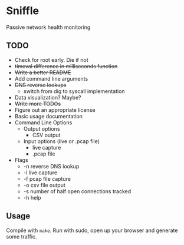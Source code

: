 # Sniffle

Passive network health monitoring

## TODO

* Check for root early. Die if not
* ~~timeval difference in milliseconds function~~
* ~~Write a better README~~
* Add command line arguments
* ~~DNS reverse lookups~~
    * switch from dig to syscall implementation
* Data visualization? Maybe?
* ~~Write more TODOs~~
* Figure out an appropriate license
* Basic usage documentation
* Command Line Options
    * Output options
        * CSV output
     * Input options (live or .pcap file)
        * live capture
        * .pcap file
* Flags
    * -n reverse DNS lookup
    * -l live capture
    * -f pcap file capture
    * -o csv file output
    * -s number of half open connections tracked
    * -h help

## Usage

Compile with `make`. Run with sudo, open up your browser and generate
some traffic.
